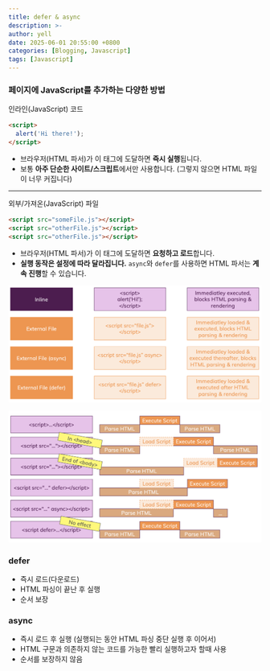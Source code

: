 ```yaml
---
title: defer & async
description: >-
author: yell
date: 2025-06-01 20:55:00 +0800
categories: [Blogging, Javascript]
tags: [Javascript]
---
```


### 페이지에 JavaScript를 추가하는 다양한 방법

인라인(JavaScript) 코드

```html
<script>
  alert('Hi there!');
</script>
```

- 브라우저(HTML 파서)가 이 태그에 도달하면 **즉시 실행**됩니다.
- 보통 **아주 단순한 사이트/스크립트**에서만 사용합니다. (그렇지 않으면 HTML 파일이 너무 커집니다)

---

외부/가져온(JavaScript) 파일

```html
<script src="someFile.js"></script>
<script src="otherFile.js"></script>
<script src="otherFile.js"></script>
```

- 브라우저(HTML 파서)가 이 태그에 도달하면 **요청하고 로드**합니다.
- **실행 동작은 설정에 따라 달라집니다.** `async`와 `defer`를 사용하면 HTML 파서는 **계속 진행**할 수 있습니다.

![image.png](/assets/img/category/js/img_003_01.png)

![image.png](/assets/img/category/js/img_003_02.png)

### defer

- 즉시 로드(다운로드)
- HTML 파싱이 끝난 후 실행
- 순서 보장

### async

- 즉시 로드 후 실행 (실행되는 동안 HTML 파싱 중단 실행 후 이어서)
- HTML 구문과 의존하지 않는 코드를 가능한 빨리 실행하고자 할때 사용
- 순서를 보장하지 않음
